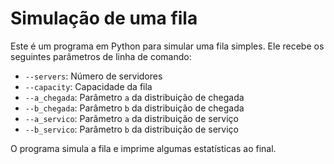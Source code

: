 
# Simulação de uma fila

Este é um programa em Python para simular uma fila simples. Ele recebe os seguintes parâmetros de linha de comando:

- `--servers`: Número de servidores
- `--capacity`: Capacidade da fila
- `--a_chegada`: Parâmetro `a` da distribuição de chegada
- `--b_chegada`: Parâmetro `b` da distribuição de chegada
- `--a_servico`: Parâmetro `a` da distribuição de serviço
- `--b_servico`: Parâmetro `b` da distribuição de serviço

O programa simula a fila e imprime algumas estatísticas ao final.
